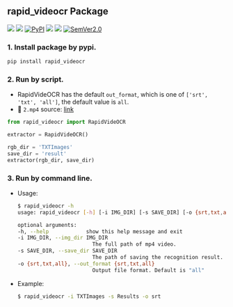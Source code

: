## rapid_videocr Package
<p align="left">
    <a href=""><img src="https://img.shields.io/badge/Python->=3.7,<=3.10-aff.svg"></a>
    <a href=""><img src="https://img.shields.io/badge/OS-Linux%2C%20Win%2C%20Mac-pink.svg"></a>
    <a href="https://pypi.org/project/rapid-videocr/"><img alt="PyPI" src="https://img.shields.io/pypi/v/rapid_videocr"></a>
    <a href="https://github.com/SWHL/RapidVideOCR/stargazers"><img src="https://img.shields.io/github/stars/SWHL/RapidVideOCR?color=ccf"></a>
    <a href="https://pepy.tech/project/rapid-videocr"><img src="https://static.pepy.tech/personalized-badge/rapid-videocr?period=total&units=abbreviation&left_color=grey&right_color=blue&left_text=Downloads"></a>
    <a href="https://semver.org/"><img alt="SemVer2.0" src="https://img.shields.io/badge/SemVer-2.0-brightgreen"></a>
</p>

### 1. Install package by pypi.
```bash
pip install rapid_videocr
```

### 2. Run by script.
- RapidVideOCR has the default `out_format`, which is one of `['srt', 'txt', 'all']`, the default value is `all`.
- 📌 `2.mp4` source: [link](https://github.com/SWHL/RapidVideOCR/blob/269beb52397c0cb18fc65f696ff5ddb546d1e711/assets/test_video/2.mp4)

```python
from rapid_videocr import RapidVideOCR

extractor = RapidVideOCR()

rgb_dir = 'TXTImages'
save_dir = 'result'
extractor(rgb_dir, save_dir)

```

### 3. Run by command line.
- Usage:
    ```bash
    $ rapid_videocr -h
    usage: rapid_videocr [-h] [-i IMG_DIR] [-s SAVE_DIR] [-o {srt,txt,all}]

    optional arguments:
    -h, --help            show this help message and exit
    -i IMG_DIR, --img_dir IMG_DIR
                            The full path of mp4 video.
    -s SAVE_DIR, --save_dir SAVE_DIR
                            The path of saving the recognition result.
    -o {srt,txt,all}, --out_format {srt,txt,all}
                            Output file format. Default is "all"
    ```
- Example:
  ```bash
  $ rapid_videocr -i TXTImages -s Results -o srt
  ```
